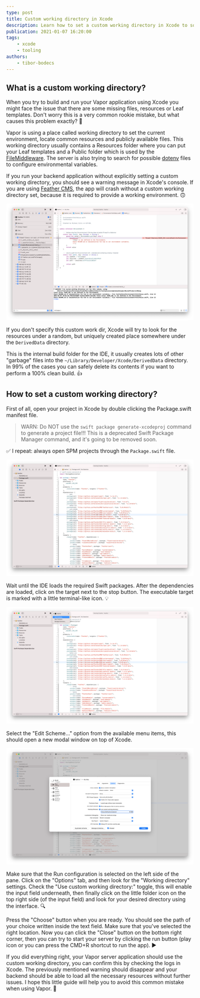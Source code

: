 ```yaml
---
type: post
title: Custom working directory in Xcode
description: Learn how to set a custom working directory in Xcode to solve one of the most common beginner issue when using Vapor.
publication: 2021-01-07 16:20:00
tags: 
    - xcode
    - tooling
authors:
    - tibor-bodecs
---
```


## What is a custom working directory?

When you try to build and run your Vapor application using Xcode you might face the issue that there are some missing files, resources or Leaf templates. Don't worry this is a very common rookie mistake, but what causes this problem exactly? 🤔

Vapor is using a place called working directory to set the current environment, locate common resources and publicly available files. This working directory usually contains a Resources folder where you can put your Leaf templates and a Public folder which is used by the [FileMiddleware](https://docs.vapor.codes/4.0/middleware/#file-middleware). The server is also trying to search for possible [dotenv](https://docs.vapor.codes/4.0/environment/) files to configure environmental variables.

If you run your backend application without explicitly setting a custom working directory, you should see a warning message in Xcode's console. If you are using [Feather CMS](https://github.com/feathercms/feather/), the app will crash without a custom working directory set, because it is required to provide a working environment. 🙃

![No custom working directory](./assets/warning-no-custom-working-directory-set.png)

 
If you don't specify this custom work dir, Xcode will try to look for the resources under a random, but uniquely created place somewhere under the `DerivedData` directory.

This is the internal build folder for the IDE, it usually creates lots of other "garbage" files into the `~/Library/Developer/Xcode/DerivedData` directory. In 99% of the cases you can safely delete its contents if you want to perform a 100% clean build. 👍

## How to set a custom working directory?

First of all, open your project in Xcode by double clicking the Package.swift manifest file.

> WARN: Do NOT use the `swift package generate-xcodeproj` command to generate a project file!!! This is a deprecated Swift Package Manager command, and it's going to be removed soon.

✅ I repeat: always open SPM projects through the `Package.swift` file.

![Target](./assets/target.png)

 
Wait until the IDE loads the required Swift packages. After the dependencies are loaded, click on the target next to the stop button. The executable target is marked with a little terminal-like icon. 💡

![Edit scheme](./assets/edit-scheme.png)

Select the "Edit Scheme..." option from the available menu items, this should open a new modal window on top of Xcode.

![Custom working directory](./assets/custom-working-directory.png)
 
Make sure that the Run configuration is selected on the left side of the pane. Click on the "Options" tab, and then look for the "Working directory" settings. Check the "Use custom working directory:" toggle, this will enable the input field underneath, then finally click on the little folder icon on the top right side (of the input field) and look for your desired directory using the interface. 🔍

Press the "Choose" button when you are ready. You should see the path of your choice written inside the text field. Make sure that you've selected the right location. Now you can click the "Close" button on the bottom right corner, then you can try to start your server by clicking the run button (play icon or you can press the CMD+R shortcut to run the app). ▶️

If you did everything right, your Vapor server application should use the custom working directory, you can confirm this by checking the logs in Xcode. The previously mentioned warning should disappear and your backend should be able to load all the necessary resources without further issues. I hope this little guide will help you to avoid this common mistake when using Vapor. 🙏
